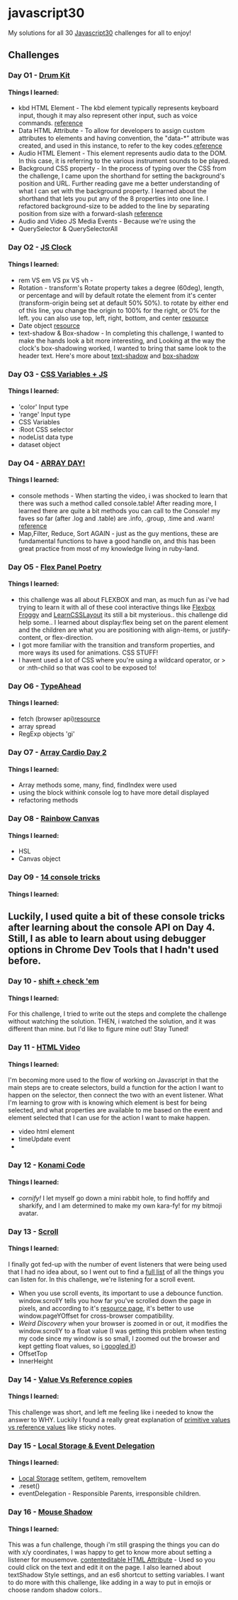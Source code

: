 # javascript30
My solutions for all 30 [Javascript30](https://javascript30.com/) challenges for all to enjoy!

## Challenges

### Day O1 - [Drum Kit](challenge1.html)
#### Things I learned:
- kbd HTML Element - The kbd element typically represents keyboard input, though it may also represent other input, such as voice commands. [reference](https://w3c.github.io/html-reference/kbd.html#kbd)
- Data HTML Attribute - To allow for developers to assign custom attributes to elements and having convention, the "data-*" attribute was created, and used in this instance, to refer to the key codes.[reference](https://developer.mozilla.org/en-US/docs/Web/HTML/Global_attributes/data-*)
- Audio HTML Element - This element represents audio data to the DOM. In this case, it is referring to the various instrument sounds to be played.
- Background CSS property - In the process of typing over the CSS from the challenge, I came upon the shorthand for setting the background's position and URL. Further reading gave me a better understanding of what I can set with the background property. I learned about the shorthand that lets you put any of the 8 properties into one line. I refactored background-size to be added to the line by  separating position from size with a forward-slash [reference](https://css-tricks.com/almanac/properties/b/background/)
- Audio and Video JS Media Events - Because we're using the <audio> element, we can use various functions like .play(), or .pause() ! [reference](https://developer.mozilla.org/en-US/docs/Web/Guide/Events/Media_events)
- QuerySelector & QuerySelectorAll

### Day O2 - [JS Clock](challenge2.html)
#### Things I learned:
- rem VS em VS px VS vh -
- Rotation - transform's Rotate property takes a degree (60deg), length, or percentage and will by default rotate the element from it's center (transform-origin being set at default 50% 50%). to rotate by either end of this line, you change the origin to 100% for the right, or 0% for the left. you can also use top, left, right, bottom, and center [resource](https://css-tricks.com/almanac/properties/t/transform-origin/)
- Date object [resource](https://developer.mozilla.org/en-US/docs/Web/JavaScript/Reference/Global_Objects/Date)
- text-shadow & Box-shadow - In completing this challenge, I wanted to make the hands look a bit more interesting, and Looking at the way the clock's box-shadowing worked, I wanted to bring that same look to the header text. Here's more about [text-shadow](https://css-tricks.com/snippets/css/css-text-shadow/) and [box-shadow](https://css-tricks.com/almanac/properties/b/box-shadow/)

### Day O3 - [CSS Variables + JS](challenge3.html)
#### Things I learned:
- 'color' Input type
- 'range' Input type
- CSS Variables
- :Root CSS selector
- nodeList data type
- dataset object

### Day O4 - [ARRAY DAY!](challenge4.html)
#### Things I learned:
- console methods - When starting the video, i was shocked to learn that there was such a method called console.table! After reading more, I learned there are quite a bit methods you can call to the Console! my faves so far (after .log and .table) are .info, .group, .time and .warn! [reference](https://developer.mozilla.org/en-US/docs/Web/API/Console)
- Map,Filter, Reduce, Sort AGAIN - just as the guy mentions, these are fundamental functions to have a good handle on, and this has been great practice from most of my knowledge living in ruby-land.

### Day O5 - [Flex Panel Poetry](challenge5.html)
#### Things I learned:
- this challenge was all about FLEXBOX and man, as much fun as i've had trying to learn it with all of these cool interactive things like [Flexbox Froggy](http://flexboxfroggy.com/) and [LearnCSSLayout](http://learnlayout.com/flexbox.html) its still a bit mysterious.. this challenge did help some.. I learned about display:flex being set on the parent element and the children are what you are positioning with align-items, or justify-content, or flex-direction.
- I got more familiar with the transition and transform properties, and more ways its used for animations.
  CSS STUFF!
- I havent used a lot of CSS where you're using a wildcard operator, or > or :nth-child so that was cool to be exposed to!

### Day O6 - [TypeAhead](challenge6.html)
#### Things I learned:
- fetch (browser api)[resource](https://developer.mozilla.org/en-US/docs/Web/API/Fetch_API)
- array spread
- RegExp objects 'gi'

### Day O7 - [Array Cardio Day 2](challenge7.html)
#### Things I learned:
- Array methods some, many, find, findIndex were used
- using the block withink console log to have more detail displayed
- refactoring methods

### Day O8 - [Rainbow Canvas](challenge8.html)
#### Things I learned:
- HSL
- Canvas object

### Day O9 - [14 console tricks](challenge9.html)
#### Things I learned:
Luckily, I used quite a bit of these console tricks after learning about the console API on Day 4. Still, I as able to learn about using debugger options in Chrome Dev Tools that I hadn't used before.
-

### Day 10 - [shift + check 'em](challenge10.html)
#### Things I learned:
For this challenge, I tried to write out the steps and complete the challenge without watching the solution.
THEN, i watched the solution, and it was different than mine. but I'd like to figure mine out! Stay Tuned!

### Day 11 - [HTML Video](challenge11.html)
#### Things I learned:
I'm becoming more used to the flow of working on Javascript in that the main steps are to create selectors, build a function for the action I want to happen on the selector, then connect the two with an event listener. What I'm learning to grow with is knowing which element is best for being selected, and what properties are available to me based on the event and element selected that I can use for the action I want to make happen.
- video html element
- timeUpdate event
-

### Day 12 - [Konami Code](challenge12.html)
#### Things I learned:
- *cornify!* I let myself go down a mini rabbit hole, to find hoffify and sharkify, and I am determined to make my own kara-fy! for my bitmoji avatar.

### Day 13 - [Scroll](challenge13.html)
#### Things I learned:
I finally got fed-up with the number of event listeners that were being used that I had no idea about, so I went out to find a [full list](https://developer.mozilla.org/en-US/docs/Web/Events) of all the things you can listen for. In this challenge, we're listening for a scroll event.
- When you use scroll events, its important to use a debounce function.
window.scrollY tells you how far you've scrolled down the page in pixels, and according to it's [resource page](https://developer.mozilla.org/en-US/docs/Web/API/Window/scrollY), it's better to use window.pageYOffset for cross-browser compatibility.
- *Weird Discovery* when your browser is zoomed in or out, it modifies the window.scrollY to a float value (I was getting this problem when testing my code since my window is so small, I zoomed out the browser and kept getting float values, so [i googled it](https://github.com/dominikh/go-js-dom/issues/19))
- OffsetTop
- InnerHeight

### Day 14 - [Value Vs Reference copies](challenge14.html)
#### Things I learned:
This challenge was short, and left me feeling like i needed to know the answer to WHY. Luckily I found a really great explanation of [primitive values vs reference values](https://stackoverflow.com/questions/13266616/primitive-value-vs-reference-value/13268731#13268731) like sticky notes.


### Day 15 - [Local Storage & Event Delegation](challenge15.html)
#### Things I learned:
- [Local Storage](https://developer.mozilla.org/en-US/docs/Web/API/Web_Storage_API/Using_the_Web_Storage_API) setItem, getItem, removeItem
- .reset()
- eventDelegation - Responsible Parents, irresponsible children.

### Day 16 - [Mouse Shadow](challenge16.html)
#### Things I learned:
This was a fun challenge, though i'm still grasping the things you can do with x/y coordinates, I was happy to get to know more about setting a listener for mousemove.
[contenteditable HTML Attribute](https://developer.mozilla.org/en-US/docs/Web/HTML/Global_attributes/contenteditable) - Used so you could click on the text and edit it on the page.
I also learned about textShadow Style settings, and an es6 shortcut to setting variables. I want to do more with this challenge, like adding in a way to put in emojis or choose random shadow colors..